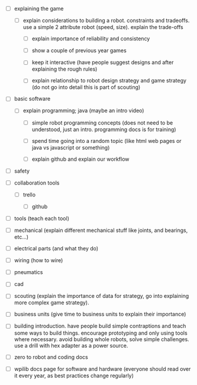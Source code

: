 - [ ] explaining the game
    
    - [ ] explain considerations to building a robot. constraints and tradeoffs. use a simple 2 attribute robot (speed, size). explain the trade-offs
        
        - [ ] explain importance of reliability and consistency
        - [ ] show a couple of previous year games
        - [ ] keep it interactive (have people suggest designs and after explaining the rough rules)
        - [ ] explain relationship to robot design strategy and game strategy (do not go into detail this is part of scouting)
        
    
- [ ] basic software
    
    - [ ] explain programming; java (maybe an intro video)
        
        - [ ] simple robot programming concepts (does not need to be understood, just an intro. programming docs is for training)
        - [ ] spend time going into a random topic (like html web pages or java vs javascript or something)
        - [ ] explain github and explain our workflow
        
    
- [ ] safety
- [ ] collaboration tools
    
    - [ ] trello
        
        - [ ] github
        
    
- [ ] tools (teach each tool)
- [ ] mechanical (explain different mechanical stuff like joints, and bearings, etc...)
- [ ] electrical parts (and what they do)
- [ ] wiring (how to wire)
- [ ] pneumatics
- [ ] cad
- [ ] scouting (explain the importance of data for strategy, go into explaining more complex game strategy).
- [ ] business units (give time to business units to explain their importance)
- [ ] building introduction. have people build simple contraptions and teach some ways to build things. encourage prototyping and only using tools where necessary. avoid building whole robots, solve simple challenges. use a drill with hex adapter as a power source.
- [ ] zero to robot and coding docs
- [ ] wpilib docs page for software and hardware (everyone should read over it every year, as best practices change regularly)